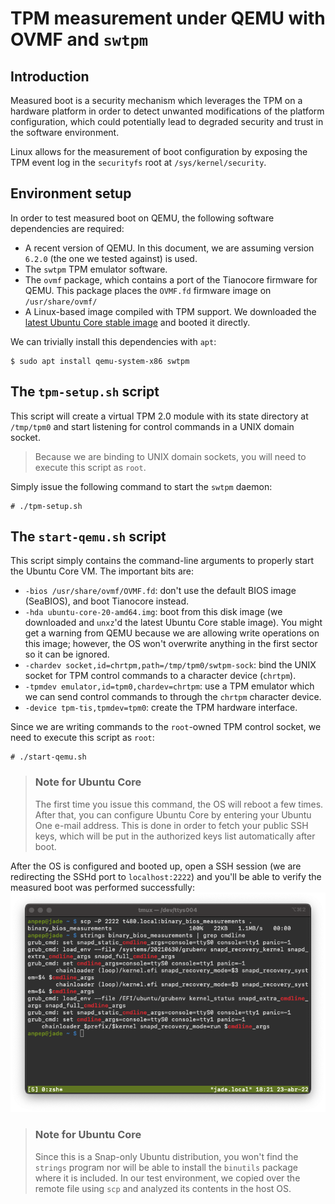 # TPM measurement under QEMU with OVMF and `swtpm`
## Introduction
Measured boot is a security mechanism which leverages the TPM on a hardware
platform in order to detect unwanted modifications of the platform configuration,
which could potentially lead to degraded security and trust in the software
environment.

Linux allows for the measurement of boot configuration by exposing the TPM event
log in the `securityfs` root at `/sys/kernel/security`.

## Environment setup
In order to test measured boot on QEMU, the following software dependencies are
required:
- A recent version of QEMU. In this document, we are assuming version `6.2.0`
  (the one we tested against) is used.
- The `swtpm` TPM emulator software.
- The `ovmf` package, which contains a port of the Tianocore firmware for QEMU.
  This package places the `OVMF.fd` firmware image on `/usr/share/ovmf/`
- A Linux-based image compiled with TPM support. We downloaded the
  [latest Ubuntu Core stable image](https://cdimage.ubuntu.com/ubuntu-core/20/stable/current/)
  and booted it directly.

We can trivially install this dependencies with `apt`:
```
$ sudo apt install qemu-system-x86 swtpm
```

## The `tpm-setup.sh` script
This script will create a virtual TPM 2.0 module with its state directory at
`/tmp/tpm0` and start listening for control commands in a UNIX domain socket.
> Because we are binding to UNIX domain sockets, you will need to execute this
> script as `root`.

Simply issue the following command to start the `swtpm` daemon:
```
# ./tpm-setup.sh
```

## The `start-qemu.sh` script
This script simply contains the command-line arguments to properly start the
Ubuntu Core VM. The important bits are:
- `-bios /usr/share/ovmf/OVMF.fd`: don't use the default BIOS image (SeaBIOS),
  and boot Tianocore instead.
- `-hda ubuntu-core-20-amd64.img`: boot from this disk image (we downloaded
  and `unxz`'d the latest Ubuntu Core stable image). You might get a warning
  from QEMU because we are allowing write operations on this image; however,
  the OS won't overwrite anything in the first sector so it can be ignored.
- `-chardev socket,id=chrtpm,path=/tmp/tpm0/swtpm-sock`: bind the UNIX socket
  for TPM control commands to a character device (`chrtpm`).
- `-tpmdev emulator,id=tpm0,chardev=chrtpm`: use a TPM emulator which we can
  send control commands to through the `chrtpm` character device.
- `-device tpm-tis,tpmdev=tpm0`: create the TPM hardware interface.

Since we are writing commands to the `root`-owned TPM control socket, we need
to execute this script as `root`:
```
# ./start-qemu.sh
```

> ### Note for Ubuntu Core
> The first time you issue this command, the OS will reboot a few times. After
> that, you can configure Ubuntu Core by entering your Ubuntu One e-mail address.
> This is done in order to fetch your public SSH keys, which will be put in the
> authorized keys list automatically after boot.

After the OS is configured and booted up, open a SSH session (we are redirecting
the SSHd port to `localhost:2222`) and you'll be able to verify the measured boot
was performed successfully:
![Screenshot showing a successful measured boot](https://github.com/anpep/qemu-tpm-measurement/blob/trunk/screenshot.png)

> ### Note for Ubuntu Core
> Since this is a Snap-only Ubuntu distribution, you won't find the `strings`
> program nor will be able to install the `binutils` package where it is included.
> In our test environment, we copied over the remote file using `scp` and analyzed
> its contents in the host OS.
